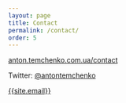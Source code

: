 ```yaml
---
layout: page
title: Contact
permalink: /contact/
order: 5
---
```



[anton.temchenko.com.ua/contact](http://anton.temchenko.com.ua/contact)

Twitter: [@antontemchenko](https://twitter.com/antontemchenko)

[{{site.email}}](mailto:{{site.email}})
